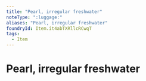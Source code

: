 ```yaml
---
title: "Pearl, irregular freshwater"
noteType: ":luggage:"
aliases: "Pearl, irregular freshwater"
foundryId: Item.it4abTXRllcRCwqT
tags:
  - Item
---
```


# Pearl, irregular freshwater

